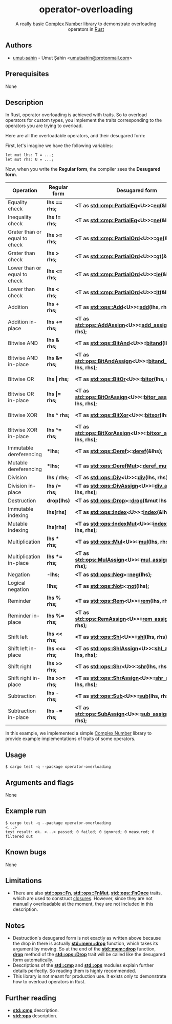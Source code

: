 <div align="center">
  <h1>operator-overloading</h1>
  A really basic <a href="https://en.wikipedia.org/wiki/Complex_number">Complex Number</a> library to demonstrate overloading operators in <a href="https://www.rust-lang.org/">Rust</a>
</div>

## Authors

- [umut-sahin](https://github.com/umut-sahin) - Umut Şahin \<umutsahin@protonmail.com>

## Prerequisites

None

## Description

In Rust, operator overloading is achieved with traits.
So to overload operators for custom types, you implement the traits corresponding to the operators you are trying to overload.

Here are all the overloadable operators, and their desugared form:

First, let's imagine we have the following variables:
```
let mut lhs: T = ...;
let mut rhs: U = ...;
```

Now, when you write the **Regular form**, the compiler sees the **Desugared form**.

| Operation | Regular form | Desugared form | Output Type |
|-----------|--------------|----------------|-------------|
| Equality check | **lhs == rhs;** | **\<T as [**std::cmp::PartialEq**]\<U>>::[**eq**]\(&lhs, &rhs);** | [**bool**] |
| Inequality check | **lhs != rhs;** | **\<T as [**std::cmp::PartialEq**]\<U>>::[**ne**]\(&lhs, &rhs);** | [**bool**] |
| Grater than or equal to check | **lhs >= rhs;** | **\<T as [**std::cmp::PartialOrd**]\<U>>::[**ge**]\(&lhs, &rhs);** | [**bool**] |
| Grater than check | **lhs > rhs;** | **\<T as [**std::cmp::PartialOrd**]\<U>>::[**gt**]\(&lhs, &rhs);** | [**bool**] |
| Lower than or equal to check | **lhs <= rhs;** | **\<T as [**std::cmp::PartialOrd**]\<U>>::[**le**]\(&lhs, &rhs);** | [**bool**] |
| Lower than check | **lhs < rhs;** | **\<T as [**std::cmp::PartialOrd**]\<U>>::[**lt**]\(&lhs, &rhs);** | [**bool**] |
| Addition | **lhs + rhs;** | **\<T as [**std::ops::Add**]\<U>>::[**add**]\(lhs, rhs);** | \<T as [**std::ops::Add**]\<U>>::[**Output**](**std::ops::Add::Output**) |
| Addition in-place | **lhs += rhs;** | **\<T as [**std::ops::AddAssign**]\<U>>::[**add_assign**]\(&mut lhs, rhs);** | () |
| Bitwise AND | **lhs & rhs;** | **\<T as [**std::ops::BitAnd**]\<U>>::[**bitand**]\(lhs, rhs);** | \<T as [**std::ops::BitAnd**]\<U>>::[**Output**](**std::ops::BitAnd::Output**) |
| Bitwise AND in-place | **lhs &= rhs;** | **\<T as [**std::ops::BitAndAssign**]\<U>>::[**bitand_assign**]\(&mut lhs, rhs);** | () |
| Bitwise OR | **lhs &#124; rhs;** | **\<T as [**std::ops::BitOr**]\<U>>::[**bitor**]\(lhs, rhs);** | \<T as [**std::ops::BitOr**]\<U>>::[**Output**](**std::ops::BitOr::Output**) |
| Bitwise OR in-place | **lhs &#124;= rhs;** | **\<T as [**std::ops::BitOrAssign**]\<U>>::[**bitor_assign**]\(&mut lhs, rhs);** | () |
| Bitwise XOR | **lhs ^ rhs;** | **\<T as [**std::ops::BitXor**]\<U>>::[**bitxor**]\(lhs, rhs);** | \<T as [**std::ops::BitXor**]\<U>>::[**Output**](**std::ops::BitXor::Output**) |
| Bitwise XOR in-place | **lhs ^= rhs;** | **\<T as [**std::ops::BitXorAssign**]\<U>>::[**bitxor_assign**]\(&mut lhs, rhs);** | () |
| Immutable dereferencing | **\*lhs;** | **\<T as [**std::ops::Deref**]>::[**deref**]\(&lhs);** | &<T as [**std::ops::Deref**]>::[**Target**](**std::ops::Deref::Target**) |
| Mutable dereferencing | **\*lhs;** | **\<T as [**std::ops::DerefMut**]>::[**deref_mut**]\(&mut lhs);** | &mut <T as [**std::ops::DerefMut**]>::[**Target**](**std::ops::DerefMut::Target**) |
| Division | **lhs / rhs;** | **\<T as [**std::ops::Div**]\<U>>::[**div**]\(lhs, rhs);** | \<T as [**std::ops::Div**]\<U>>::[**Output**](**std::ops::Div::Output**) |
| Division in-place | **lhs /= rhs;** | **\<T as [**std::ops::DivAssign**]\<U>>::[**div_assign**]\(&mut lhs, rhs);** | () |
| Destruction | **drop(lhs)** | **\<T as [**std::ops::Drop**]>::[**drop**]\(&mut lhs);** | () |
| Immutable indexing | **lhs\[rhs]** | **\<T as [**std::ops::Index**]\<U>>::[**index**]\(&lhs, rhs);** | &\<T as [**std::ops::Index**]\<U>>::[**Output**](**std::ops::Index::Output**) |
| Mutable indexing | **lhs\[rhs]** | **\<T as [**std::ops::IndexMut**]\<U>>::[**index_mut**]\(&mut lhs, rhs);** | &mut \<T as [**std::ops::IndexMut**]\<U>>::[**Output**](**std::ops::IndexMut::Output**) |
| Multiplication | **lhs \* rhs;** | **\<T as [**std::ops::Mul**]\<U>>::[**mul**]\(lhs, rhs);** | \<T as [**std::ops::Mul**]\<U>>::[**Output**](**std::ops::Mul::Output**) |
| Multiplication in-place | **lhs \*= rhs;** | **\<T as [**std::ops::MulAssign**]\<U>>::[**mul_assign**]\(&mut lhs, rhs);** | () |
| Negation | **-lhs;** | **\<T as [**std::ops::Neg**]>::[**neg**]\(lhs);** | <T as [**std::ops::Neg**]>::[**Output**](**std::ops::Neg::Output**) |
| Logical negation | **!lhs;** | **\<T as [**std::ops::Not**]>::[**not**]\(lhs);** | <T as [**std::ops::Not**]>::[**Output**](**std::ops::Not::Output**) |
| Reminder | **lhs % rhs;** | **\<T as [**std::ops::Rem**]\<U>>::[**rem**]\(lhs, rhs);** | \<T as [**std::ops::Rem**]\<U>>::[**Output**](**std::ops::Rem::Output**) |
| Reminder in-place | **lhs %= rhs;** | **\<T as [**std::ops::RemAssign**]\<U>>::[**rem_assign**]\(&mut lhs, rhs);** | () |
| Shift left | **lhs << rhs;** | **\<T as [**std::ops::Shl**]\<U>>::[**shl**]\(lhs, rhs);** | \<T as [**std::ops::Shl**]\<U>>::[**Output**](**std::ops::Shl::Output**) |
| Shift left in-place | **lhs <<= rhs;** | **\<T as [**std::ops::ShlAssign**]\<U>>::[**shl_assign**]\(&mut lhs, rhs);** | () |
| Shift right | **lhs >> rhs;** | **\<T as [**std::ops::Shr**]\<U>>::[**shr**]\(lhs, rhs);** | \<T as [**std::ops::Shr**]\<U>>::[**Output**](**std::ops::Shr::Output**) |
| Shift right in-place | **lhs >>= rhs;** | **\<T as [**std::ops::ShrAssign**]\<U>>::[**shr_assign**]\(&mut lhs, rhs);** | () |
| Subtraction | **lhs - rhs;** | **\<T as [**std::ops::Sub**]\<U>>::[**sub**]\(lhs, rhs);** | \<T as [**std::ops::Sub**]\<U>>::[**Output**](**std::ops::Sub::Output**) |
| Subtraction in-place | **lhs -= rhs;** | **\<T as [**std::ops::SubAssign**]\<U>>::[**sub_assign**]\(&mut lhs, rhs);** | () |

In this example, we implemented a simple [Complex Number] library to provide example implementations of traits of some operators.

## Usage

```
$ cargo test -q --package operator-overloading
```

## Arguments and flags

None

## Example run

```
$ cargo test -q --package operator-overloading
<...>
test result: ok. <...> passed; 0 failed; 0 ignored; 0 measured; 0 filtered out
```

## Known bugs

None

## Limitations

- There are also [**std::ops::Fn**], [**std::ops::FnMut**], [**std::ops::FnOnce**] traits, which are used to construct [closures].
  However, since they are not manually overloadable at the moment, they are not included in this description.

## Notes

- Destruction's desugared form is not exactly as written above because the drop in there is actually [**std::mem::drop**] function, which takes its argument by moving.
  So at the end of the [**std::mem::drop**] function, [**drop**] method of the [**std::ops::Drop**] trait will be called like the desugared form automatically.
- Descriptions of the [**std::cmp**] and [**std::ops**] modules explain further details perfectly.
  So reading them is highly recommended.
- This library is not meant for production use.
  It exists only to demonstrate how to overload operators in Rust.

## Further reading

- [**std::cmp**] description.
- [**std::ops**] description.


[//]: # (Links)

[**add**]:
  https://doc.rust-lang.org/std/ops/trait.Add.html#tymethod.add
[**add_assign**]:
  https://doc.rust-lang.org/std/ops/trait.AddAssign.html#tymethod.add_assign
[**bitand**]:
  https://doc.rust-lang.org/std/ops/trait.BitAnd.html#tymethod.bitand
[**bitand_assign**]:
  https://doc.rust-lang.org/std/ops/trait.BitAndAssign.html#tymethod.bitand_assign
[**bitor**]:
  https://doc.rust-lang.org/std/ops/trait.BitOr.html#tymethod.bitor
[**bitor_assign**]:
  https://doc.rust-lang.org/std/ops/trait.BitOrAssign.html#tymethod.bitor_assign
[**bitxor**]:
  https://doc.rust-lang.org/std/ops/trait.BitXor.html#tymethod.bitxor
[**bitxor_assign**]:
  https://doc.rust-lang.org/std/ops/trait.BitXorAssign.html#tymethod.bitxor_assign
[**bool**]:
  https://doc.rust-lang.org/std/primitive.bool.html
[**deref**]:
  https://doc.rust-lang.org/std/ops/trait.Deref.html#tymethod.deref
[**deref_mut**]:
  https://doc.rust-lang.org/std/ops/trait.DerefMut.html#tymethod.deref_mut
[**div**]:
  https://doc.rust-lang.org/std/ops/trait.Div.html#tymethod.div
[**div_assign**]:
  https://doc.rust-lang.org/std/ops/trait.DivAssign.html#tymethod.div_assign
[**drop**]:
  https://doc.rust-lang.org/std/ops/trait.Drop.html#tymethod.drop
[**eq**]:
  https://doc.rust-lang.org/std/cmp/trait.PartialEq.html#tymethod.eq
[**ge**]:
  https://doc.rust-lang.org/std/cmp/trait.PartialOrd.html#method.ge
[**gt**]:
  https://doc.rust-lang.org/std/cmp/trait.PartialOrd.html#method.gt
[**index**]:
  https://doc.rust-lang.org/std/ops/trait.Index.html#tymethod.index
[**index_mut**]:
  https://doc.rust-lang.org/std/ops/trait.IndexMut.html#tymethod.index_mut
[**le**]:
  https://doc.rust-lang.org/std/cmp/trait.PartialOrd.html#method.le
[**lt**]:
  https://doc.rust-lang.org/std/cmp/trait.PartialOrd.html#method.lt
[**mul**]:
  https://doc.rust-lang.org/std/ops/trait.Mul.html#tymethod.mul
[**mul_assign**]:
  https://doc.rust-lang.org/std/ops/trait.MulAssign.html#tymethod.mul_assign
[**ne**]:
  https://doc.rust-lang.org/std/cmp/trait.PartialEq.html#method.ne
[**neg**]:
  https://doc.rust-lang.org/std/ops/trait.Neg.html#tymethod.neg
[**not**]:
  https://doc.rust-lang.org/std/ops/trait.Not.html#tymethod.not
[**rem**]:
  https://doc.rust-lang.org/std/ops/trait.Rem.html#tymethod.rem
[**rem_assign**]:
  https://doc.rust-lang.org/std/ops/trait.RemAssign.html#tymethod.rem_assign
[**shl**]:
  https://doc.rust-lang.org/std/ops/trait.Shl.html#tymethod.shl
[**shl_assign**]:
  https://doc.rust-lang.org/std/ops/trait.ShlAssign.html#tymethod.shl_assign
[**shr**]:
  https://doc.rust-lang.org/std/ops/trait.Shr.html#tymethod.shr
[**shr_assign**]:
  https://doc.rust-lang.org/std/ops/trait.ShrAssign.html#tymethod.shr_assign
[**std::cmp**]:
  https://doc.rust-lang.org/std/cmp/index.html
[**std::cmp::PartialEq**]:
  https://doc.rust-lang.org/std/cmp/trait.PartialEq.html
[**std::cmp::PartialOrd**]:
  https://doc.rust-lang.org/std/cmp/trait.PartialOrd.html
[**std::mem::drop**]:
  https://doc.rust-lang.org/std/mem/fn.drop.html
[**std::ops**]:
  https://doc.rust-lang.org/std/ops/index.html
[**std::ops::Add**]:
  https://doc.rust-lang.org/std/ops/trait.Add.html
[**std::ops::Add::Output**]:
  https://doc.rust-lang.org/std/ops/trait.Add.html#associatedtype.Output
[**std::ops::AddAssign**]:
  https://doc.rust-lang.org/std/ops/trait.AddAssign.html
[**std::ops::BitAnd**]:
  https://doc.rust-lang.org/std/ops/trait.BitAnd.html
[**std::ops::BitAnd::Output**]:
  https://doc.rust-lang.org/std/ops/trait.BitAnd.html#associatedtype.Output
[**std::ops::BitAndAssign**]:
  https://doc.rust-lang.org/std/ops/trait.BitAndAssign.html
[**std::ops::BitOr**]:
  https://doc.rust-lang.org/std/ops/trait.BitOr.html
[**std::ops::BitOr::Output**]:
  https://doc.rust-lang.org/std/ops/trait.BitOr.html#associatedtype.Output
[**std::ops::BitOrAssign**]:
  https://doc.rust-lang.org/std/ops/trait.BitOrAssign.html
[**std::ops::BitXor**]:
  https://doc.rust-lang.org/std/ops/trait.BitXor.html
[**std::ops::BitXor::Output**]:
  https://doc.rust-lang.org/std/ops/trait.BitXor.html#associatedtype.Output
[**std::ops::BitXorAssign**]:
  https://doc.rust-lang.org/std/ops/trait.BitXorAssign.html
[**std::ops::Deref**]:
  https://doc.rust-lang.org/std/ops/trait.Deref.html
[**std::ops::Deref::Target**]:
  https://doc.rust-lang.org/std/ops/trait.Deref.html#associatedtype.Target
[**std::ops::DerefMut**]:
  https://doc.rust-lang.org/std/ops/trait.DerefMut.html
[**std::ops::DerefMut::Target**]:
  https://doc.rust-lang.org/std/ops/trait.Deref.html#associatedtype.Target
[**std::ops::Div**]:
  https://doc.rust-lang.org/std/ops/trait.Div.html
[**std::ops::Div::Output**]:
  https://doc.rust-lang.org/std/ops/trait.Div.html#associatedtype.Output
[**std::ops::DivAssign**]:
  https://doc.rust-lang.org/std/ops/trait.DivAssign.html
[**std::ops::Drop**]:
  https://doc.rust-lang.org/std/ops/trait.Drop.html
[**std::ops::Fn**]:
  https://doc.rust-lang.org/std/ops/trait.Fn.html
[**std::ops::FnMut**]:
  https://doc.rust-lang.org/std/ops/trait.FnMut.html
[**std::ops::FnOnce**]:
  https://doc.rust-lang.org/std/ops/trait.FnOnce.html
[**std::ops::Index**]:
  https://doc.rust-lang.org/std/ops/trait.Index.html
[**std::ops::Index::Output**]:
  https://doc.rust-lang.org/std/ops/trait.Index.html#associatedtype.Output
[**std::ops::IndexMut**]:
  https://doc.rust-lang.org/std/ops/trait.IndexMut.html
[**std::ops::IndexMut::Output**]:
  https://doc.rust-lang.org/std/ops/trait.IndexMut.html#associatedtype.Output
[**std::ops::Mul**]:
  https://doc.rust-lang.org/std/ops/trait.Mul.html
[**std::ops::Mul::Output**]:
  https://doc.rust-lang.org/std/ops/trait.Mul.html#associatedtype.Output
[**std::ops::MulAssign**]:
  https://doc.rust-lang.org/std/ops/trait.MulAssign.html
[**std::ops::Neg**]:
  https://doc.rust-lang.org/std/ops/trait.Neg.html
[**std::ops::Neg::Output**]:
  https://doc.rust-lang.org/std/ops/trait.Neg.html#associatedtype.Output
[**std::ops::Not**]:
  https://doc.rust-lang.org/std/ops/trait.Not.html
[**std::ops::Not::Output**]:
  https://doc.rust-lang.org/std/ops/trait.Not.html#associatedtype.Output
[**std::ops::Rem**]:
  https://doc.rust-lang.org/std/ops/trait.Rem.html
[**std::ops::Rem::Output**]:
  https://doc.rust-lang.org/std/ops/trait.Rem.html#associatedtype.Output
[**std::ops::RemAssign**]:
  https://doc.rust-lang.org/std/ops/trait.RemAssign.html
[**std::ops::Shl**]:
  https://doc.rust-lang.org/std/ops/trait.Shl.html
[**std::ops::Shl::Output**]:
  https://doc.rust-lang.org/std/ops/trait.Shl.html#associatedtype.Output
[**std::ops::ShlAssign**]:
  https://doc.rust-lang.org/std/ops/trait.ShlAssign.html
[**std::ops::Shr**]:
  https://doc.rust-lang.org/std/ops/trait.Shr.html
[**std::ops::Shr::Output**]:
  https://doc.rust-lang.org/std/ops/trait.Shr.html#associatedtype.Output
[**std::ops::ShrAssign**]:
  https://doc.rust-lang.org/std/ops/trait.ShrAssign.html
[**std::ops::Sub**]:
  https://doc.rust-lang.org/std/ops/trait.Sub.html
[**std::ops::Sub::Output**]:
  https://doc.rust-lang.org/std/ops/trait.Sub.html#associatedtype.Output
[**std::ops::SubAssign**]:
  https://doc.rust-lang.org/std/ops/trait.SubAssign.html
[**sub**]:
  https://doc.rust-lang.org/std/ops/trait.Sub.html#tymethod.sub
[**sub_assign**]:
  https://doc.rust-lang.org/std/ops/trait.SubAssign.html#tymethod.sub_assign
[Complex Number]:
  https://en.wikipedia.org/wiki/Complex_number
[closures]:
  https://doc.rust-lang.org/1.30.0/book/2018-edition/ch13-01-closures.html
